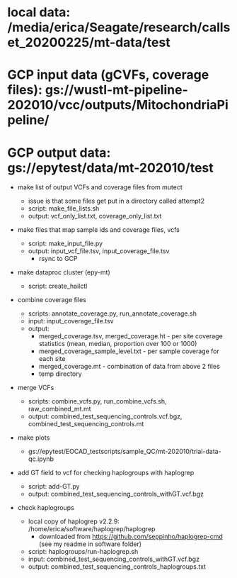 # local data: /media/erica/Seagate/research/callset_20200225/mt-data/test
# GCP input data (gCVFs, coverage files): gs://wustl-mt-pipeline-202010/vcc/outputs/MitochondriaPipeline/
# GCP output data: gs://epytest/data/mt-202010/test

- make list of output VCFs and coverage files from mutect
  - issue is that some files get put in a directory called attempt2
  - script: make_file_lists.sh
  - output: vcf_only_list.txt, coverage_only_list.txt 

- make files that map sample ids and coverage files, vcfs
  - script: make_input_file.py
  - output: input_vcf_file.tsv, input_coverage_file.tsv
    - rsync to GCP

- make dataproc cluster (epy-mt)
  - script: create_hailctl

- combine coverage files
  - scripts: annotate_coverage.py, run_annotate_coverage.sh
  - input: input_coverage_file.tsv
  - output: 
    - merged_coverage.tsv, merged_coverage.ht - per site coverage statistics (mean, median, proportion over 100 or 1000)
    - merged_coverage_sample_level.txt - per sample coverage for each site
    - merged_coverage.mt - combination of data from above 2 files
    - temp directory

- merge VCFs
  - scripts: combine_vcfs.py, run_combine_vcfs.sh, raw_combined_mt.mt
  - output: combined_test_sequencing_controls.vcf.bgz, combined_test_sequencing_controls.mt

- make plots
  - gs://epytest/EOCAD_testscripts/sample_QC/mt-202010/trial-data-qc.ipynb

- add GT field to vcf for checking haplogroups with haplogrep
  - script: add-GT.py
  - output: combined_test_sequencing_controls_withGT.vcf.bgz

- check haplogroups
  - local copy of haplogrep v2.2.9: /home/erica/software/haplogrep/haplogrep
    - downloaded from https://github.com/seppinho/haplogrep-cmd (see my readme in software folder)
  - script: haplogroups/run-haplogrep.sh
  - input: combined_test_sequencing_controls_withGT.vcf.bgz
  - output: combined_test_sequencing_controls_haplogroups.txt

